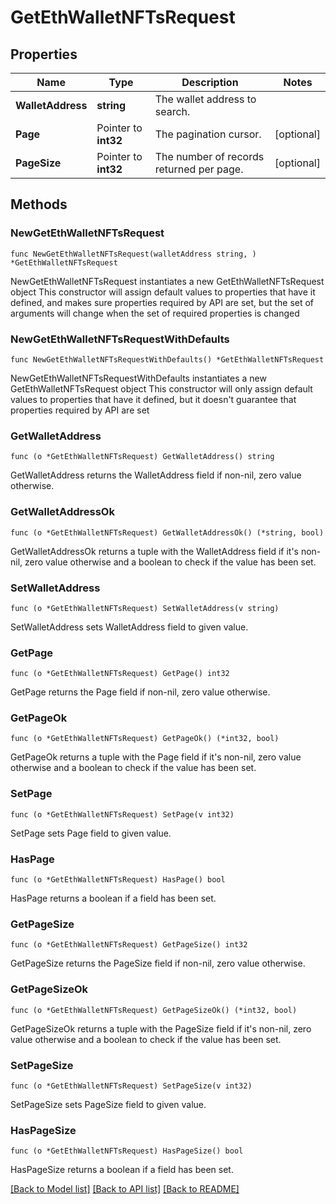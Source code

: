 # GetEthWalletNFTsRequest

## Properties

Name | Type | Description | Notes
------------ | ------------- | ------------- | -------------
**WalletAddress** | **string** | The wallet address to search. | 
**Page** | Pointer to **int32** | The pagination cursor. | [optional] 
**PageSize** | Pointer to **int32** | The number of records returned per page. | [optional] 

## Methods

### NewGetEthWalletNFTsRequest

`func NewGetEthWalletNFTsRequest(walletAddress string, ) *GetEthWalletNFTsRequest`

NewGetEthWalletNFTsRequest instantiates a new GetEthWalletNFTsRequest object
This constructor will assign default values to properties that have it defined,
and makes sure properties required by API are set, but the set of arguments
will change when the set of required properties is changed

### NewGetEthWalletNFTsRequestWithDefaults

`func NewGetEthWalletNFTsRequestWithDefaults() *GetEthWalletNFTsRequest`

NewGetEthWalletNFTsRequestWithDefaults instantiates a new GetEthWalletNFTsRequest object
This constructor will only assign default values to properties that have it defined,
but it doesn't guarantee that properties required by API are set

### GetWalletAddress

`func (o *GetEthWalletNFTsRequest) GetWalletAddress() string`

GetWalletAddress returns the WalletAddress field if non-nil, zero value otherwise.

### GetWalletAddressOk

`func (o *GetEthWalletNFTsRequest) GetWalletAddressOk() (*string, bool)`

GetWalletAddressOk returns a tuple with the WalletAddress field if it's non-nil, zero value otherwise
and a boolean to check if the value has been set.

### SetWalletAddress

`func (o *GetEthWalletNFTsRequest) SetWalletAddress(v string)`

SetWalletAddress sets WalletAddress field to given value.


### GetPage

`func (o *GetEthWalletNFTsRequest) GetPage() int32`

GetPage returns the Page field if non-nil, zero value otherwise.

### GetPageOk

`func (o *GetEthWalletNFTsRequest) GetPageOk() (*int32, bool)`

GetPageOk returns a tuple with the Page field if it's non-nil, zero value otherwise
and a boolean to check if the value has been set.

### SetPage

`func (o *GetEthWalletNFTsRequest) SetPage(v int32)`

SetPage sets Page field to given value.

### HasPage

`func (o *GetEthWalletNFTsRequest) HasPage() bool`

HasPage returns a boolean if a field has been set.

### GetPageSize

`func (o *GetEthWalletNFTsRequest) GetPageSize() int32`

GetPageSize returns the PageSize field if non-nil, zero value otherwise.

### GetPageSizeOk

`func (o *GetEthWalletNFTsRequest) GetPageSizeOk() (*int32, bool)`

GetPageSizeOk returns a tuple with the PageSize field if it's non-nil, zero value otherwise
and a boolean to check if the value has been set.

### SetPageSize

`func (o *GetEthWalletNFTsRequest) SetPageSize(v int32)`

SetPageSize sets PageSize field to given value.

### HasPageSize

`func (o *GetEthWalletNFTsRequest) HasPageSize() bool`

HasPageSize returns a boolean if a field has been set.


[[Back to Model list]](../README.md#documentation-for-models) [[Back to API list]](../README.md#documentation-for-api-endpoints) [[Back to README]](../README.md)


